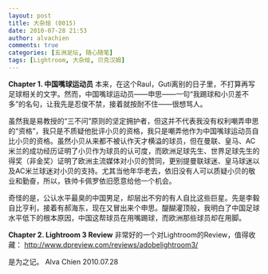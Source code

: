 ```yaml
---
layout: post
title: 大杂烩 (0015)
date: 2010-07-28 21:53
author: alvachien
comments: true
categories: [五洲足坛, 随心随笔]
tags: [Lightroom, 大杂烩, 贝克汉姆]
---
```

**Chapter 1. 中国嘴球运动员**
本来，在这个Raul，Guti离别的日子里，不打算再写足球相关的文字。然而，中国嘴球运动员——申思——一句“我踢球和小贝差不多”的名句，让我先是忍俊不禁，接着就按耐不住——很想骂人。
 
虽然我是易教授的“三不问”原则的坚定拥护者，但这并不代表我没有权利嘲弄申思的“资格”，我只是不质疑他批评小贝的资格，我只是嘲弄他作为中国嘴球运动员自比小贝的资格。虽然小贝从来都不被认作天才横溢的球员，但在曼联、皇马、AC米兰的成功经历证明了小贝作为球员的认可度，而欧洲足球先生、世界足球先生的得奖（非金奖）证明了欧洲主流媒体对小贝的赞同，更别提曼联球迷、皇马球迷以及AC米兰球迷对小贝的支持。尤其当他年华老去，依旧没有人可以质疑小贝的敬业和勤奋，所以，铁帅卡佩罗依旧愿意给他一个机会。
 
奇怪的是，公认水平最臭的中国男足，却层出不穷的有人自比这些巨星。先是李毅自比亨利，接着有郝海东，现在又冒出来个申思。醍醐灌顶般，我明白了中国足球水平低下的根本原因，中国这帮球员在用嘴踢球，而欧洲那些球员却在用脚。
 
**Chapter 2. Lightroom 3 Review**
非常好的一个对Lightroom的Review，值得收藏：
<a href="http://www.dpreview.com/reviews/adobelightroom3/">http://www.dpreview.com/reviews/adobelightroom3/</a>
 
是为之记。
Alva Chien
2010.07.28
